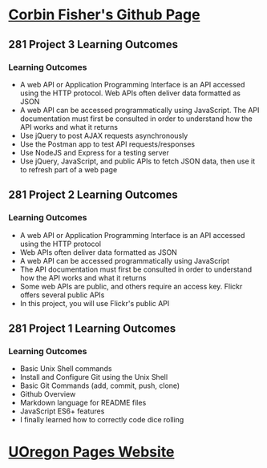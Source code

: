 # [Corbin Fisher's Github Page](https://corbinf.github.io/)
## 281 Project 3 Learning Outcomes
### Learning Outcomes
* A web API or Application Programming Interface is an API
accessed using the HTTP protocol. Web APIs often deliver data
formatted as JSON
* A web API can be accessed programmatically using JavaScript.
The API documentation must first be consulted in order to
understand how the API works and what it returns
* Use jQuery to post AJAX requests asynchronously
* Use the Postman app to test API requests/responses
* Use NodeJS and Express for a testing server
* Use jQuery, JavaScript, and public APIs to fetch JSON data, then
use it to refresh part of a web page

## 281 Project 2 Learning Outcomes
### Learning Outcomes
* A web API or Application Programming Interface is an API accessed using the HTTP protocol
* Web APIs often deliver data formatted as JSON
* A web API can be accessed programmatically using
JavaScript
* The API documentation must first be consulted in order to understand how the API works and what it returns
* Some web APIs are public, and others require an access key. Flickr offers several public APIs
* In this project, you will use Flickr's public API


## 281 Project 1 Learning Outcomes
### Learning Outcomes
* Basic Unix Shell commands
* Install and Configure Git using the Unix Shell
* Basic Git Commands (add, commit, push, clone)
* Github Overview
* Markdown language for README files
* JavaScript ES6+ features
* I finally learned how to correctly code dice rolling
# [UOregon Pages Website](https://pages.uoregon.edu/corbinf/281/)
